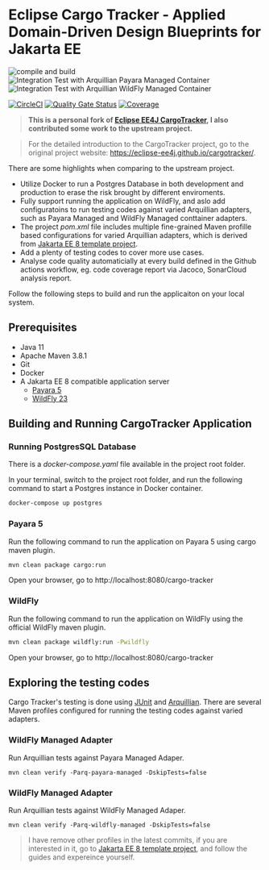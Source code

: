 # Eclipse Cargo Tracker - Applied Domain-Driven Design Blueprints for Jakarta EE

![compile and build](https://github.com/hantsy/cargotracker/workflows/build/badge.svg)
![Integration Test with Arquillian Payara Managed Container](https://github.com/hantsy/cargotracker/workflows/it-with-arq-payara-managed/badge.svg)
![Integration Test with Arquillian WildFly Managed Container](https://github.com/hantsy/cargotracker/workflows/it-with-arq-wildfly-managed/badge.svg)

[![CircleCI](https://circleci.com/gh/hantsy/cargotracker.svg?style=svg)](https://circleci.com/gh/hantsy/cargotracker)
[![Quality Gate Status](https://sonarcloud.io/api/project_badges/measure?project=hantsy_cargotracker&metric=alert_status)](https://sonarcloud.io/dashboard?id=hantsy_cargotracker)
[![Coverage](https://sonarcloud.io/api/project_badges/measure?project=hantsy_cargotracker&metric=coverage)](https://sonarcloud.io/dashboard?id=hantsy_cargotracker)


> **This is a personal fork of [Eclipse EE4J CargoTracker](https://github.com/eclipse-ee4j/cargotracker), I also contributed some work to the upstream project.**

> For the detailed introduction to the CargoTracker project, go to the original project website: https://eclipse-ee4j.github.io/cargotracker/.

There are some highlights when comparing to the upstream project.

* Utilize Docker to run a Postgres Database in both development and production to erase the risk brought by different enviroments.
* Fully support running the application on WildFly, and aslo add configuratoins to run testing codes against varied Arquillian adapters, such as Payara Managed and WildFly Managed conttainer adapters.
* The project *pom.xml* file includes multiple fine-grained Maven profille based configurations for varied Arquillian adapters, which is derived from [Jakarta EE 8 template project](https://github.com/hantsy/jakartaee8-starter-boilerplate).
* Add a plenty of testing codes to cover more use cases.
* Analyse code quality automaticially at every build defined in the Github actions workflow, eg. code coverage report via Jacoco, SonarCloud analysis report.

Follow the following steps to build and run the applicaiton on your local system.

## Prerequisites

* Java 11
* Apache Maven 3.8.1
* Git
* Docker
* A Jakarta EE 8 compatible application server
  * [Payara 5](https://www.payara.fish/downloads/) 
  * [WildFly 23](https://www.wildfly.org)

## Building and Running CargoTracker Application

### Running PostgresSQL Database

There is a *docker-compose.yaml* file available in the project root folder.

In your terminal, switch to the project root folder, and run the following command to start a Postgres instance in Docker container.

```bash
docker-compose up postgres
```

### Payara 5

Run the following command to run the application on Payara 5 using cargo maven plugin.

```bash
mvn clean package cargo:run
```
Open your browser, go to http://localhost:8080/cargo-tracker

### WildFly 

Run the following command to run the application on WildFly using the official WildFly maven plugin.

```bash
mvn clean package wildfly:run -Pwildfly
```
Open your browser, go to http://localhost:8080/cargo-tracker


## Exploring the testing codes

Cargo Tracker's testing is done using [JUnit](https://junit.org) and [Arquillian](http://arquillian.org/). There are several Maven profiles configured for running the testing codes against varied adapters.

###  WildFly Managed Adapter

Run Arquillian tests against Payara Managed Adaper.

```shell script
mvn clean verify -Parq-payara-managed -DskipTests=false
```

###  WildFly Managed Adapter

Run Arquillian tests against WildFly Managed Adaper.

```shell script
mvn clean verify -Parq-wildfly-managed -DskipTests=false
```

> I have remove other profiles in the latest commits, if you are interested in it, go to  [Jakarta EE 8 template project](https://github.com/hantsy/jakartaee8-starter-boilerplate), and follow the guides and expereince yourself.
